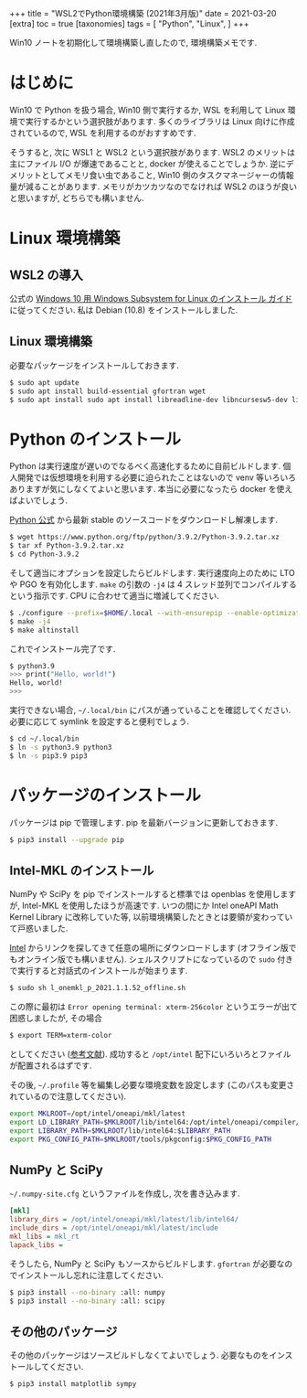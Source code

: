 +++
title = "WSL2でPython環境構築 (2021年3月版)"
date = 2021-03-20
[extra]
toc = true
[taxonomies]
tags = [ "Python", "Linux", ]
+++

Win10 ノートを初期化して環境構築し直したので, 環境構築メモです.


# はじめに

Win10 で Python を扱う場合, Win10 側で実行するか, WSL を利用して Linux 環境で実行するかという選択肢があります.
多くのライブラリは Linux 向けに作成されているので, WSL を利用するのがおすすめです.

そうすると, 次に WSL1 と WSL2 という選択肢があります. 
WSL2 のメリットは主にファイル I/O が爆速であることと, docker が使えることでしょうか. 
逆にデメリットとしてメモリ食い虫であること, Win10 側のタスクマネージャーの情報量が減ることがあります.
メモリがカツカツなのでなければ WSL2 のほうが良いと思いますが, どちらでも構いません.


# Linux 環境構築

## WSL2 の導入

公式の [Windows 10 用 Windows Subsystem for Linux のインストール ガイド](https://docs.microsoft.com/ja-jp/windows/wsl/install-win10) に従ってください.
私は Debian (10.8) をインストールしました.

## Linux 環境構築

必要なパッケージをインストールしておきます. 

```bash
$ sudo apt update
$ sudo apt install build-essential gfortran wget
$ sudo apt install sudo apt install libreadline-dev libncursesw5-dev libssl-dev libsqlite3-dev libgdbm-dev libbz2-dev liblzma-dev zlib1g-dev uuid-dev libffi-dev libdb-dev tk-dev
```


# Python のインストール

Python は実行速度が遅いのでなるべく高速化するために自前ビルドします.
個人開発では仮想環境を利用する必要に迫られたことはないので venv 等いろいろありますが気にしなくてよいと思います.
本当に必要になったら docker を使えばよいでしょう.

[Python 公式](https://www.python.org/downloads/source/) から最新 stable のソースコードをダウンロードし解凍します.

```bash
$ wget https://www.python.org/ftp/python/3.9.2/Python-3.9.2.tar.xz
$ tar xf Python-3.9.2.tar.xz
$ cd Python-3.9.2
```

そして適当にオプションを設定したらビルドします. 
実行速度向上のために LTO や PGO を有効化します.
`make` の引数の `-j4` は 4 スレッド並列でコンパイルするという指示です. CPU に合わせて適当に増減してください.

```bash
$ ./configure --prefix=$HOME/.local --with-ensurepip --enable-optimizations --with-lto
$ make -j4
$ make altinstall
```

これでインストール完了です. 

```bash
$ python3.9
>>> print("Hello, world!")
Hello, world!
>>>
```

実行できない場合, `~/.local/bin` にパスが通っていることを確認してください.必要に応じて symlink を設定すると便利でしょう.

```bash
$ cd ~/.local/bin
$ ln -s python3.9 python3
$ ln -s pip3.9 pip3
```


# パッケージのインストール

パッケージは pip で管理します. pip を最新バージョンに更新しておきます.

```bash
$ pip3 install --upgrade pip
```

## Intel-MKL のインストール

NumPy や SciPy を pip でインストールすると標準では openblas を使用しますが, Intel-MKL を使用したほうが高速です.
いつの間にか Intel oneAPI Math Kernel Library に改称していた等, 以前環境構築したときとは要領が変わっていて戸惑いました.

[Intel](https://software.intel.com/content/www/us/en/develop/tools/oneapi/components/onemkl.html) からリンクを探してきて任意の場所にダウンロードします
(オフライン版でもオンライン版でも構いません).
シェルスクリプトになっているので `sudo` 付きで実行すると対話式のインストールが始まります.

```bash
$ sudo sh l_onemkl_p_2021.1.1.52_offline.sh
```

この際に最初は `Error opening terminal: xterm-256color` というエラーが出て困惑しましたが, その場合

```bash
$ export TERM=xterm-color
``` 

としてください ([参考文献](https://blog.bgbgbg.net/archives/4227)). 成功すると `/opt/intel` 配下にいろいろとファイルが配置されるはずです.

その後, `~/.profile` 等を編集し必要な環境変数を設定します (このパスも変更されているので注意してください).

```bash
export MKLROOT=/opt/intel/oneapi/mkl/latest
export LD_LIBRARY_PATH=$MKLROOT/lib/intel64:/opt/intel/oneapi/compiler/latest/linux/compiler/lib/intel64_lin/:$LD_LIBRARY_PATH
export LIBRARY_PATH=$MKLROOT/lib/intel64:$LIBRARY_PATH
export PKG_CONFIG_PATH=$MKLROOT/tools/pkgconfig:$PKG_CONFIG_PATH
```

## NumPy と SciPy

`~/.numpy-site.cfg` というファイルを作成し, 次を書き込みます.

```cfg
[mkl]
library_dirs = /opt/intel/oneapi/mkl/latest/lib/intel64/
include_dirs = /opt/intel/oneapi/mkl/latest/include
mkl_libs = mkl_rt
lapack_libs =
```

そうしたら, NumPy と SciPy もソースからビルドします. `gfortran` が必要なのでインストールし忘れに注意してください.

```bash
$ pip3 install --no-binary :all: numpy
$ pip3 install --no-binary :all: scipy
```

## その他のパッケージ

その他のパッケージはソースビルドしなくてよいでしょう. 必要なものをインストールしてください.

```bash
$ pip3 install matplotlib sympy
```
